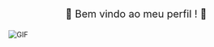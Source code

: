 <p align="center" style="font-size: 20px;">
    🎉 Bem vindo ao meu perfil ! 🎉
</p>

![GIF](https://github.com/devbueno/devbueno/SUV4.gif)

